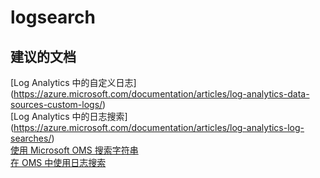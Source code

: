 
<properties
    pageTitle="logsearch"
    description="与日志搜索相关的问题"
    service="microsoft.operationalinsights"
    resource="operationalinsightsaccounts"
    authors="adoylemsft"
    displayorder=""
    selfHelpType="generic"
    supportTopicIds="32536494"
    resourceTags=""
    productPesIds="15725"
    cloudEnvironments="public, Blackforest, Fairfax"
/>


# <a name="logsearch"></a>logsearch


## <a name="recommended-documents"></a>**建议的文档**
[Log Analytics 中的自定义日志] (https://azure.microsoft.com/documentation/articles/log-analytics-data-sources-custom-logs/) <br>
[Log Analytics 中的日志搜索] (https://azure.microsoft.com/documentation/articles/log-analytics-log-searches/) <br>
[使用 Microsoft OMS 搜索字符串](https://blogs.technet.microsoft.com/msoms/2016/01/29/using-microsoft-operations-management-suite-search-strings/) <br>
[在 OMS 中使用日志搜索](https://blogs.technet.microsoft.com/omsblog/2015/12/21/using-log-search-in-microsoft-oms/)


<!--HONumber=Nov16_HO2-->


